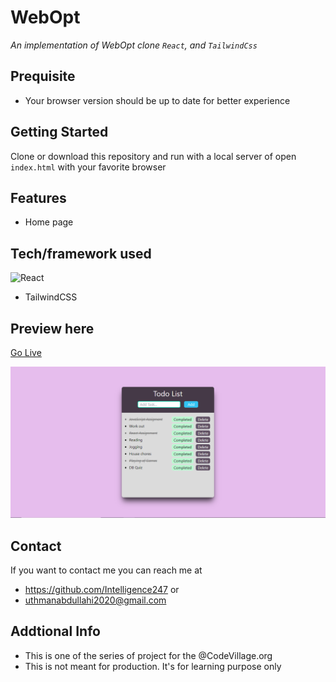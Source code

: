 # WebOpt
*An implementation of WebOpt clone `React`, and `TailwindCss`*

## Prequisite
- Your browser version should be up to date for better experience
## Getting Started
Clone or download this repository and run with a local server of open `index.html` with your favorite browser
## Features
- Home page

## Tech/framework used
![React](https://img.shields.io/badge/-React-black?style=flat-square&logo=react)
- TailwindCSS
## Preview here

[Go Live](https://admirable-marigold-806028.netlify.app)

![screenshot](/public/media/sketch.png)

## Contact

If you want to contact me you can reach me at

- https://github.com/Intelligence247 or
- uthmanabdullahi2020@gmail.com

## Addtional Info

- This is one of the series of project for the @CodeVillage.org
- This is not meant for production. It's for learning purpose only


